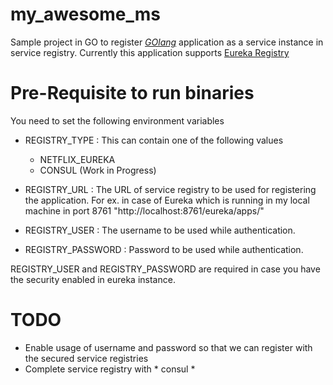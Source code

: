 # my_awesome_ms
Sample project in GO to register *[GOlang](http://golang.org)* application as a  service instance in service registry.
Currently this application supports [Eureka Registry](https://github.com/Netflix/eureka/wiki)

# Pre-Requisite to run binaries
You need to set the following environment variables
* REGISTRY_TYPE : This can contain one of the following values
  * NETFLIX_EUREKA
  * CONSUL (Work in Progress)
* REGISTRY_URL : The URL of service registry to be used for registering the application. For ex. in case of Eureka which is running in my local machine in port 8761 "http://localhost:8761/eureka/apps/"

* REGISTRY_USER : The username to be used while authentication.
* REGISTRY_PASSWORD : Password to be used while authentication.

REGISTRY_USER and REGISTRY_PASSWORD are required in case you have the security enabled in eureka instance.

# TODO
* Enable usage of username and password so that we can register with the secured service registries
* Complete service registry with * consul *
